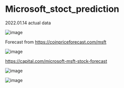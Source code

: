 # Microsoft_stoct_prediction

2022.01.14 actual data

![image](https://user-images.githubusercontent.com/34160094/149472738-db66a82d-6f65-4d4a-85e5-c6598fd6a4ef.png)

Forecast from https://coinpriceforecast.com/msft

![image](https://user-images.githubusercontent.com/34160094/149473011-ca86d0c6-97b0-4f84-bb1e-32c81240f812.png)

https://capital.com/microsoft-msft-stock-forecast


![image](https://user-images.githubusercontent.com/34160094/149473779-55bef7c1-213f-42c0-a4ab-c8894517ac0a.png)

![image](https://user-images.githubusercontent.com/34160094/149473844-b2d2e60b-89c3-441a-9974-5886c081da3c.png)
